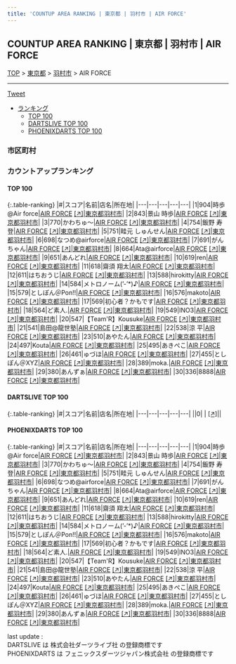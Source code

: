 ```yaml
---
title: 'COUNTUP AREA RANKING | 東京都 | 羽村市 | AIR FORCE'
---
```

## COUNTUP AREA RANKING | 東京都 | 羽村市 | AIR FORCE

[TOP](/darts/rank/) > [東京都](/darts/rank/東京都/) > [羽村市](/darts/rank/東京都/羽村市/) > AIR FORCE

___

<a href="https://twitter.com/share?ref_src=twsrc%5Etfw" data-text="COUNTUP AREA RANKING | 東京都羽村市AIR FORCE" class="twitter-share-button" data-hashtags="DARTSLIVE,PHOENIXDARTS,darts,ダーツ" data-show-count="false">Tweet</a>

* [ランキング](#カウントアップランキング)
    * [TOP 100](#top-100)
    * [DARTSLIVE TOP 100](#dartslive-top-100)
    * [PHOENIXDARTS TOP 100](#phoenixdarts-top-100)

### 市区町村

<ul>

</ul>

### カウントアップランキング

#### TOP 100



{:.table-ranking}
|#|スコア|名前|店名|所在地|
|---|---|---|---|---|
|1|904|<span class="rank-name-pd">時歩@Air force</span>|<a href="/darts/rank/shops/75178.html">AIR FORCE</a> <a href="https://vs.phoenixdarts.com/jp/shop/shopDetailInfo/s_75178?s_seq=75178">[↗]</a>|<a href="/darts/rank/東京都/羽村市">東京都羽村市</a>|
|2|843|<span class="rank-name-pd">景山 時歩</span>|<a href="/darts/rank/shops/75178.html">AIR FORCE</a> <a href="https://vs.phoenixdarts.com/jp/shop/shopDetailInfo/s_75178?s_seq=75178">[↗]</a>|<a href="/darts/rank/東京都/羽村市">東京都羽村市</a>|
|3|770|<span class="rank-name-pd">かわちゅ～</span>|<a href="/darts/rank/shops/75178.html">AIR FORCE</a> <a href="https://vs.phoenixdarts.com/jp/shop/shopDetailInfo/s_75178?s_seq=75178">[↗]</a>|<a href="/darts/rank/東京都/羽村市">東京都羽村市</a>|
|4|754|<span class="rank-name-pd"><span class="pro-icon-pd"></span>飯野 寿登</span>|<a href="/darts/rank/shops/75178.html">AIR FORCE</a> <a href="https://vs.phoenixdarts.com/jp/shop/shopDetailInfo/s_75178?s_seq=75178">[↗]</a>|<a href="/darts/rank/東京都/羽村市">東京都羽村市</a>|
|5|751|<span class="rank-name-pd">畦元 しゅんせん</span>|<a href="/darts/rank/shops/75178.html">AIR FORCE</a> <a href="https://vs.phoenixdarts.com/jp/shop/shopDetailInfo/s_75178?s_seq=75178">[↗]</a>|<a href="/darts/rank/東京都/羽村市">東京都羽村市</a>|
|6|698|<span class="rank-name-pd">なつめ@airforce</span>|<a href="/darts/rank/shops/75178.html">AIR FORCE</a> <a href="https://vs.phoenixdarts.com/jp/shop/shopDetailInfo/s_75178?s_seq=75178">[↗]</a>|<a href="/darts/rank/東京都/羽村市">東京都羽村市</a>|
|7|691|<span class="rank-name-pd">がんちゃん</span>|<a href="/darts/rank/shops/75178.html">AIR FORCE</a> <a href="https://vs.phoenixdarts.com/jp/shop/shopDetailInfo/s_75178?s_seq=75178">[↗]</a>|<a href="/darts/rank/東京都/羽村市">東京都羽村市</a>|
|8|664|<span class="rank-name-pd">Ata@airforce</span>|<a href="/darts/rank/shops/75178.html">AIR FORCE</a> <a href="https://vs.phoenixdarts.com/jp/shop/shopDetailInfo/s_75178?s_seq=75178">[↗]</a>|<a href="/darts/rank/東京都/羽村市">東京都羽村市</a>|
|9|651|<span class="rank-name-pd">あんどれ</span>|<a href="/darts/rank/shops/75178.html">AIR FORCE</a> <a href="https://vs.phoenixdarts.com/jp/shop/shopDetailInfo/s_75178?s_seq=75178">[↗]</a>|<a href="/darts/rank/東京都/羽村市">東京都羽村市</a>|
|10|619|<span class="rank-name-pd">ren</span>|<a href="/darts/rank/shops/75178.html">AIR FORCE</a> <a href="https://vs.phoenixdarts.com/jp/shop/shopDetailInfo/s_75178?s_seq=75178">[↗]</a>|<a href="/darts/rank/東京都/羽村市">東京都羽村市</a>|
|11|618|<span class="rank-name-pd"><span class="pro-icon-pd"></span>齋須 翔太</span>|<a href="/darts/rank/shops/75178.html">AIR FORCE</a> <a href="https://vs.phoenixdarts.com/jp/shop/shopDetailInfo/s_75178?s_seq=75178">[↗]</a>|<a href="/darts/rank/東京都/羽村市">東京都羽村市</a>|
|12|611|<span class="rank-name-pd">はちおうじ</span>|<a href="/darts/rank/shops/75178.html">AIR FORCE</a> <a href="https://vs.phoenixdarts.com/jp/shop/shopDetailInfo/s_75178?s_seq=75178">[↗]</a>|<a href="/darts/rank/東京都/羽村市">東京都羽村市</a>|
|13|588|<span class="rank-name-pd">hirokitty</span>|<a href="/darts/rank/shops/75178.html">AIR FORCE</a> <a href="https://vs.phoenixdarts.com/jp/shop/shopDetailInfo/s_75178?s_seq=75178">[↗]</a>|<a href="/darts/rank/東京都/羽村市">東京都羽村市</a>|
|14|584|<span class="rank-name-pd">メトロノーム(’-’*)♪</span>|<a href="/darts/rank/shops/75178.html">AIR FORCE</a> <a href="https://vs.phoenixdarts.com/jp/shop/shopDetailInfo/s_75178?s_seq=75178">[↗]</a>|<a href="/darts/rank/東京都/羽村市">東京都羽村市</a>|
|15|579|<span class="rank-name-pd">としぽん＠Pon!!</span>|<a href="/darts/rank/shops/75178.html">AIR FORCE</a> <a href="https://vs.phoenixdarts.com/jp/shop/shopDetailInfo/s_75178?s_seq=75178">[↗]</a>|<a href="/darts/rank/東京都/羽村市">東京都羽村市</a>|
|16|576|<span class="rank-name-pd">makoto</span>|<a href="/darts/rank/shops/75178.html">AIR FORCE</a> <a href="https://vs.phoenixdarts.com/jp/shop/shopDetailInfo/s_75178?s_seq=75178">[↗]</a>|<a href="/darts/rank/東京都/羽村市">東京都羽村市</a>|
|17|569|<span class="rank-name-pd">初心者？かもです</span>|<a href="/darts/rank/shops/75178.html">AIR FORCE</a> <a href="https://vs.phoenixdarts.com/jp/shop/shopDetailInfo/s_75178?s_seq=75178">[↗]</a>|<a href="/darts/rank/東京都/羽村市">東京都羽村市</a>|
|18|564|<span class="rank-name-pd">ど素人.</span>|<a href="/darts/rank/shops/75178.html">AIR FORCE</a> <a href="https://vs.phoenixdarts.com/jp/shop/shopDetailInfo/s_75178?s_seq=75178">[↗]</a>|<a href="/darts/rank/東京都/羽村市">東京都羽村市</a>|
|19|549|<span class="rank-name-pd">INO3</span>|<a href="/darts/rank/shops/75178.html">AIR FORCE</a> <a href="https://vs.phoenixdarts.com/jp/shop/shopDetailInfo/s_75178?s_seq=75178">[↗]</a>|<a href="/darts/rank/東京都/羽村市">東京都羽村市</a>|
|20|547|<span class="rank-name-pd">【Team&#x27;R】Kousuke</span>|<a href="/darts/rank/shops/75178.html">AIR FORCE</a> <a href="https://vs.phoenixdarts.com/jp/shop/shopDetailInfo/s_75178?s_seq=75178">[↗]</a>|<a href="/darts/rank/東京都/羽村市">東京都羽村市</a>|
|21|541|<span class="rank-name-pd">島田@龍世塾</span>|<a href="/darts/rank/shops/75178.html">AIR FORCE</a> <a href="https://vs.phoenixdarts.com/jp/shop/shopDetailInfo/s_75178?s_seq=75178">[↗]</a>|<a href="/darts/rank/東京都/羽村市">東京都羽村市</a>|
|22|538|<span class="rank-name-pd">涼 平</span>|<a href="/darts/rank/shops/75178.html">AIR FORCE</a> <a href="https://vs.phoenixdarts.com/jp/shop/shopDetailInfo/s_75178?s_seq=75178">[↗]</a>|<a href="/darts/rank/東京都/羽村市">東京都羽村市</a>|
|23|510|<span class="rank-name-pd">あやたん</span>|<a href="/darts/rank/shops/75178.html">AIR FORCE</a> <a href="https://vs.phoenixdarts.com/jp/shop/shopDetailInfo/s_75178?s_seq=75178">[↗]</a>|<a href="/darts/rank/東京都/羽村市">東京都羽村市</a>|
|24|497|<span class="rank-name-pd">Kouta</span>|<a href="/darts/rank/shops/75178.html">AIR FORCE</a> <a href="https://vs.phoenixdarts.com/jp/shop/shopDetailInfo/s_75178?s_seq=75178">[↗]</a>|<a href="/darts/rank/東京都/羽村市">東京都羽村市</a>|
|25|495|<span class="rank-name-pd">あきぺこ</span>|<a href="/darts/rank/shops/75178.html">AIR FORCE</a> <a href="https://vs.phoenixdarts.com/jp/shop/shopDetailInfo/s_75178?s_seq=75178">[↗]</a>|<a href="/darts/rank/東京都/羽村市">東京都羽村市</a>|
|26|461|<span class="rank-name-pd">ゅづほ</span>|<a href="/darts/rank/shops/75178.html">AIR FORCE</a> <a href="https://vs.phoenixdarts.com/jp/shop/shopDetailInfo/s_75178?s_seq=75178">[↗]</a>|<a href="/darts/rank/東京都/羽村市">東京都羽村市</a>|
|27|455|<span class="rank-name-pd">としぽん＠XYZ</span>|<a href="/darts/rank/shops/75178.html">AIR FORCE</a> <a href="https://vs.phoenixdarts.com/jp/shop/shopDetailInfo/s_75178?s_seq=75178">[↗]</a>|<a href="/darts/rank/東京都/羽村市">東京都羽村市</a>|
|28|389|<span class="rank-name-pd">moka.</span>|<a href="/darts/rank/shops/75178.html">AIR FORCE</a> <a href="https://vs.phoenixdarts.com/jp/shop/shopDetailInfo/s_75178?s_seq=75178">[↗]</a>|<a href="/darts/rank/東京都/羽村市">東京都羽村市</a>|
|29|380|<span class="rank-name-pd">あんずぁ</span>|<a href="/darts/rank/shops/75178.html">AIR FORCE</a> <a href="https://vs.phoenixdarts.com/jp/shop/shopDetailInfo/s_75178?s_seq=75178">[↗]</a>|<a href="/darts/rank/東京都/羽村市">東京都羽村市</a>|
|30|336|<span class="rank-name-pd">8888</span>|<a href="/darts/rank/shops/75178.html">AIR FORCE</a> <a href="https://vs.phoenixdarts.com/jp/shop/shopDetailInfo/s_75178?s_seq=75178">[↗]</a>|<a href="/darts/rank/東京都/羽村市">東京都羽村市</a>|


#### DARTSLIVE TOP 100



{:.table-ranking}
|#|スコア|名前|店名|所在地|
|---|---|---|---|---|
||0|<span class="rank-name-dl"> </span>|<a href="/darts/rank/shops/.html"></a> <a href="">[↗]</a>|<a href="/darts/rank//"></a>|


#### PHOENIXDARTS TOP 100



{:.table-ranking}
|#|スコア|名前|店名|所在地|
|---|---|---|---|---|
|1|904|<span class="rank-name-pd">時歩@Air force</span>|<a href="/darts/rank/shops/75178.html">AIR FORCE</a> <a href="https://vs.phoenixdarts.com/jp/shop/shopDetailInfo/s_75178?s_seq=75178">[↗]</a>|<a href="/darts/rank/東京都/羽村市">東京都羽村市</a>|
|2|843|<span class="rank-name-pd">景山 時歩</span>|<a href="/darts/rank/shops/75178.html">AIR FORCE</a> <a href="https://vs.phoenixdarts.com/jp/shop/shopDetailInfo/s_75178?s_seq=75178">[↗]</a>|<a href="/darts/rank/東京都/羽村市">東京都羽村市</a>|
|3|770|<span class="rank-name-pd">かわちゅ～</span>|<a href="/darts/rank/shops/75178.html">AIR FORCE</a> <a href="https://vs.phoenixdarts.com/jp/shop/shopDetailInfo/s_75178?s_seq=75178">[↗]</a>|<a href="/darts/rank/東京都/羽村市">東京都羽村市</a>|
|4|754|<span class="rank-name-pd"><span class="pro-icon-pd"></span>飯野 寿登</span>|<a href="/darts/rank/shops/75178.html">AIR FORCE</a> <a href="https://vs.phoenixdarts.com/jp/shop/shopDetailInfo/s_75178?s_seq=75178">[↗]</a>|<a href="/darts/rank/東京都/羽村市">東京都羽村市</a>|
|5|751|<span class="rank-name-pd">畦元 しゅんせん</span>|<a href="/darts/rank/shops/75178.html">AIR FORCE</a> <a href="https://vs.phoenixdarts.com/jp/shop/shopDetailInfo/s_75178?s_seq=75178">[↗]</a>|<a href="/darts/rank/東京都/羽村市">東京都羽村市</a>|
|6|698|<span class="rank-name-pd">なつめ@airforce</span>|<a href="/darts/rank/shops/75178.html">AIR FORCE</a> <a href="https://vs.phoenixdarts.com/jp/shop/shopDetailInfo/s_75178?s_seq=75178">[↗]</a>|<a href="/darts/rank/東京都/羽村市">東京都羽村市</a>|
|7|691|<span class="rank-name-pd">がんちゃん</span>|<a href="/darts/rank/shops/75178.html">AIR FORCE</a> <a href="https://vs.phoenixdarts.com/jp/shop/shopDetailInfo/s_75178?s_seq=75178">[↗]</a>|<a href="/darts/rank/東京都/羽村市">東京都羽村市</a>|
|8|664|<span class="rank-name-pd">Ata@airforce</span>|<a href="/darts/rank/shops/75178.html">AIR FORCE</a> <a href="https://vs.phoenixdarts.com/jp/shop/shopDetailInfo/s_75178?s_seq=75178">[↗]</a>|<a href="/darts/rank/東京都/羽村市">東京都羽村市</a>|
|9|651|<span class="rank-name-pd">あんどれ</span>|<a href="/darts/rank/shops/75178.html">AIR FORCE</a> <a href="https://vs.phoenixdarts.com/jp/shop/shopDetailInfo/s_75178?s_seq=75178">[↗]</a>|<a href="/darts/rank/東京都/羽村市">東京都羽村市</a>|
|10|619|<span class="rank-name-pd">ren</span>|<a href="/darts/rank/shops/75178.html">AIR FORCE</a> <a href="https://vs.phoenixdarts.com/jp/shop/shopDetailInfo/s_75178?s_seq=75178">[↗]</a>|<a href="/darts/rank/東京都/羽村市">東京都羽村市</a>|
|11|618|<span class="rank-name-pd"><span class="pro-icon-pd"></span>齋須 翔太</span>|<a href="/darts/rank/shops/75178.html">AIR FORCE</a> <a href="https://vs.phoenixdarts.com/jp/shop/shopDetailInfo/s_75178?s_seq=75178">[↗]</a>|<a href="/darts/rank/東京都/羽村市">東京都羽村市</a>|
|12|611|<span class="rank-name-pd">はちおうじ</span>|<a href="/darts/rank/shops/75178.html">AIR FORCE</a> <a href="https://vs.phoenixdarts.com/jp/shop/shopDetailInfo/s_75178?s_seq=75178">[↗]</a>|<a href="/darts/rank/東京都/羽村市">東京都羽村市</a>|
|13|588|<span class="rank-name-pd">hirokitty</span>|<a href="/darts/rank/shops/75178.html">AIR FORCE</a> <a href="https://vs.phoenixdarts.com/jp/shop/shopDetailInfo/s_75178?s_seq=75178">[↗]</a>|<a href="/darts/rank/東京都/羽村市">東京都羽村市</a>|
|14|584|<span class="rank-name-pd">メトロノーム(’-’*)♪</span>|<a href="/darts/rank/shops/75178.html">AIR FORCE</a> <a href="https://vs.phoenixdarts.com/jp/shop/shopDetailInfo/s_75178?s_seq=75178">[↗]</a>|<a href="/darts/rank/東京都/羽村市">東京都羽村市</a>|
|15|579|<span class="rank-name-pd">としぽん＠Pon!!</span>|<a href="/darts/rank/shops/75178.html">AIR FORCE</a> <a href="https://vs.phoenixdarts.com/jp/shop/shopDetailInfo/s_75178?s_seq=75178">[↗]</a>|<a href="/darts/rank/東京都/羽村市">東京都羽村市</a>|
|16|576|<span class="rank-name-pd">makoto</span>|<a href="/darts/rank/shops/75178.html">AIR FORCE</a> <a href="https://vs.phoenixdarts.com/jp/shop/shopDetailInfo/s_75178?s_seq=75178">[↗]</a>|<a href="/darts/rank/東京都/羽村市">東京都羽村市</a>|
|17|569|<span class="rank-name-pd">初心者？かもです</span>|<a href="/darts/rank/shops/75178.html">AIR FORCE</a> <a href="https://vs.phoenixdarts.com/jp/shop/shopDetailInfo/s_75178?s_seq=75178">[↗]</a>|<a href="/darts/rank/東京都/羽村市">東京都羽村市</a>|
|18|564|<span class="rank-name-pd">ど素人.</span>|<a href="/darts/rank/shops/75178.html">AIR FORCE</a> <a href="https://vs.phoenixdarts.com/jp/shop/shopDetailInfo/s_75178?s_seq=75178">[↗]</a>|<a href="/darts/rank/東京都/羽村市">東京都羽村市</a>|
|19|549|<span class="rank-name-pd">INO3</span>|<a href="/darts/rank/shops/75178.html">AIR FORCE</a> <a href="https://vs.phoenixdarts.com/jp/shop/shopDetailInfo/s_75178?s_seq=75178">[↗]</a>|<a href="/darts/rank/東京都/羽村市">東京都羽村市</a>|
|20|547|<span class="rank-name-pd">【Team&#x27;R】Kousuke</span>|<a href="/darts/rank/shops/75178.html">AIR FORCE</a> <a href="https://vs.phoenixdarts.com/jp/shop/shopDetailInfo/s_75178?s_seq=75178">[↗]</a>|<a href="/darts/rank/東京都/羽村市">東京都羽村市</a>|
|21|541|<span class="rank-name-pd">島田@龍世塾</span>|<a href="/darts/rank/shops/75178.html">AIR FORCE</a> <a href="https://vs.phoenixdarts.com/jp/shop/shopDetailInfo/s_75178?s_seq=75178">[↗]</a>|<a href="/darts/rank/東京都/羽村市">東京都羽村市</a>|
|22|538|<span class="rank-name-pd">涼 平</span>|<a href="/darts/rank/shops/75178.html">AIR FORCE</a> <a href="https://vs.phoenixdarts.com/jp/shop/shopDetailInfo/s_75178?s_seq=75178">[↗]</a>|<a href="/darts/rank/東京都/羽村市">東京都羽村市</a>|
|23|510|<span class="rank-name-pd">あやたん</span>|<a href="/darts/rank/shops/75178.html">AIR FORCE</a> <a href="https://vs.phoenixdarts.com/jp/shop/shopDetailInfo/s_75178?s_seq=75178">[↗]</a>|<a href="/darts/rank/東京都/羽村市">東京都羽村市</a>|
|24|497|<span class="rank-name-pd">Kouta</span>|<a href="/darts/rank/shops/75178.html">AIR FORCE</a> <a href="https://vs.phoenixdarts.com/jp/shop/shopDetailInfo/s_75178?s_seq=75178">[↗]</a>|<a href="/darts/rank/東京都/羽村市">東京都羽村市</a>|
|25|495|<span class="rank-name-pd">あきぺこ</span>|<a href="/darts/rank/shops/75178.html">AIR FORCE</a> <a href="https://vs.phoenixdarts.com/jp/shop/shopDetailInfo/s_75178?s_seq=75178">[↗]</a>|<a href="/darts/rank/東京都/羽村市">東京都羽村市</a>|
|26|461|<span class="rank-name-pd">ゅづほ</span>|<a href="/darts/rank/shops/75178.html">AIR FORCE</a> <a href="https://vs.phoenixdarts.com/jp/shop/shopDetailInfo/s_75178?s_seq=75178">[↗]</a>|<a href="/darts/rank/東京都/羽村市">東京都羽村市</a>|
|27|455|<span class="rank-name-pd">としぽん＠XYZ</span>|<a href="/darts/rank/shops/75178.html">AIR FORCE</a> <a href="https://vs.phoenixdarts.com/jp/shop/shopDetailInfo/s_75178?s_seq=75178">[↗]</a>|<a href="/darts/rank/東京都/羽村市">東京都羽村市</a>|
|28|389|<span class="rank-name-pd">moka.</span>|<a href="/darts/rank/shops/75178.html">AIR FORCE</a> <a href="https://vs.phoenixdarts.com/jp/shop/shopDetailInfo/s_75178?s_seq=75178">[↗]</a>|<a href="/darts/rank/東京都/羽村市">東京都羽村市</a>|
|29|380|<span class="rank-name-pd">あんずぁ</span>|<a href="/darts/rank/shops/75178.html">AIR FORCE</a> <a href="https://vs.phoenixdarts.com/jp/shop/shopDetailInfo/s_75178?s_seq=75178">[↗]</a>|<a href="/darts/rank/東京都/羽村市">東京都羽村市</a>|
|30|336|<span class="rank-name-pd">8888</span>|<a href="/darts/rank/shops/75178.html">AIR FORCE</a> <a href="https://vs.phoenixdarts.com/jp/shop/shopDetailInfo/s_75178?s_seq=75178">[↗]</a>|<a href="/darts/rank/東京都/羽村市">東京都羽村市</a>|


<div class="footer border-top border-gray-light mt-5 pt-3 text-right text-gray">
    last update : <span style="font-weight: italic" id="foot_last_modified"></span><br />
    DARTSLIVE は 株式会社ダーツライブ社 の登録商標です<br />
    PHOENIXDARTS は フェニックスダーツジャパン株式会社 の登録商標です<br />
</div>

<script src="https://cdnjs.cloudflare.com/ajax/libs/jquery.tablesorter/2.31.3/js/jquery.tablesorter.min.js" integrity="sha512-qzgd5cYSZcosqpzpn7zF2ZId8f/8CHmFKZ8j7mU4OUXTNRd5g+ZHBPsgKEwoqxCtdQvExE5LprwwPAgoicguNg==" crossorigin="anonymous" referrerpolicy="no-referrer"></script>
<link rel="stylesheet" href="https://cdnjs.cloudflare.com/ajax/libs/jquery.tablesorter/2.31.3/css/theme.default.min.css" integrity="sha512-wghhOJkjQX0Lh3NSWvNKeZ0ZpNn+SPVXX1Qyc9OCaogADktxrBiBdKGDoqVUOyhStvMBmJQ8ZdMHiR3wuEq8+w==" crossorigin="anonymous" referrerpolicy="no-referrer" />
<script>
$(function() {
    $(".table-ranking").tablesorter({sortList:[[0, 0]]});
    $("#foot_last_modified").text(formatDate(new Date(document.lastModified), 'yyyy-MM-dd HH:mm:ss'));
});
</script>

<script async src="https://platform.twitter.com/widgets.js" charset="utf-8"></script>